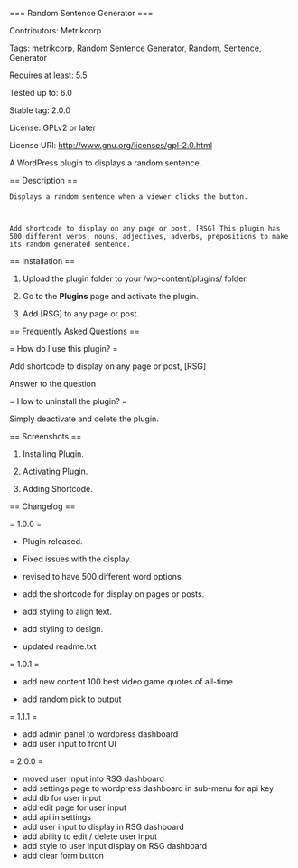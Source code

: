 === Random Sentence Generator ===

Contributors: Metrikcorp

Tags: metrikcorp, Random Sentence Generator, Random, Sentence, Generator

Requires at least: 5.5

Tested up to: 6.0

Stable tag: 2.0.0

License: GPLv2 or later

License URI: http://www.gnu.org/licenses/gpl-2.0.html



A WordPress plugin to displays a random sentence.



== Description ==

    Displays a random sentence when a viewer clicks the button.



    Add shortcode to display on any page or post, [RSG] This plugin has 500 different verbs, nouns, adjectives, adverbs, prepositions to make its random generated sentence.



== Installation ==



1. Upload the plugin folder to your /wp-content/plugins/ folder.

2. Go to the **Plugins** page and activate the plugin.

3. Add [RSG] to any page or post.



== Frequently Asked Questions ==



= How do I use this plugin? =

Add shortcode to display on any page or post, [RSG]



Answer to the question



= How to uninstall the plugin? =



Simply deactivate and delete the plugin.



== Screenshots ==

1. Installing Plugin.

1. Activating Plugin.

1. Adding Shortcode.



== Changelog ==

= 1.0.0 =

* Plugin released.

* Fixed issues with the display.

* revised to have 500 different word options.

* add the shortcode for display on pages or posts.

* add styling to align text.

* add styling to design.

* updated readme.txt



= 1.0.1 =

* add new content 100 best video game quotes of all-time

* add random pick to output



= 1.1.1 =

* add admin panel to wordpress dashboard
* add user input to front UI



= 2.0.0 =

* moved user input into RSG dashboard
* add settings page to wordpress dashboard in sub-menu for api key
* add db for user input
* add edit page for user input
* add api in settings
* add user input to display in RSG dashboard
* add ability to edit / delete user input
* add style to user input display on RSG dashboard
* add clear form button